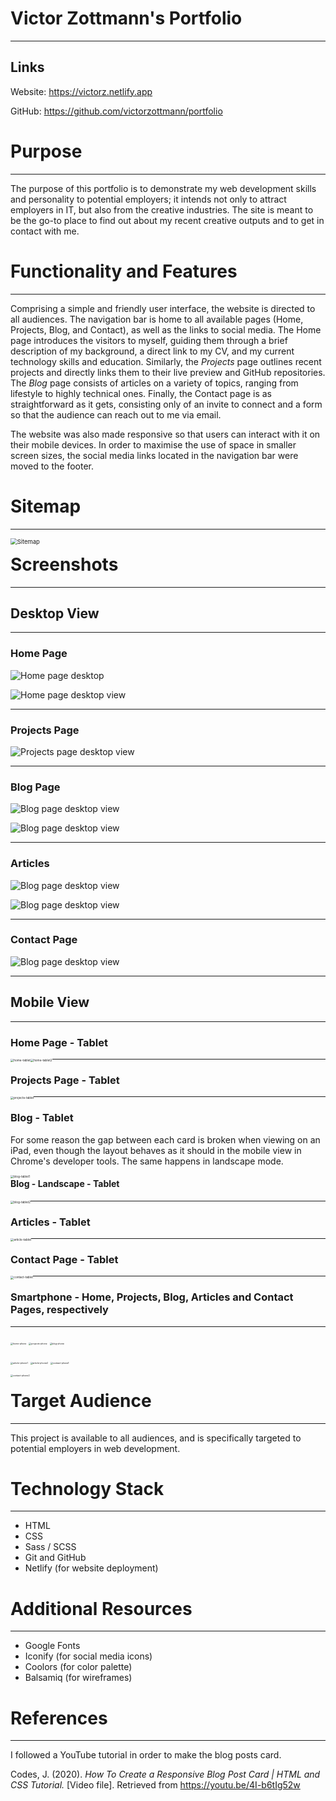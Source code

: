 # Victor Zottmann's Portfolio

---

## Links

Website: https://victorz.netlify.app

GitHub: https://github.com/victorzottmann/portfolio

# Purpose

---

The purpose of this portfolio is to demonstrate my web development skills and personality to potential employers; it intends not only to attract employers in IT, but also from the creative industries. The site is meant to be the go-to place to find out about my recent creative outputs and to get in contact with me.

# Functionality and Features

---

Comprising a simple and friendly user interface, the website is directed to all audiences. The navigation bar is home to all available pages (Home, Projects, Blog, and Contact), as well as the links to social media. The Home page introduces the visitors to myself, guiding them through a brief description of my background, a direct link to my CV, and my current technology skills and education. Similarly, the *Projects* page outlines recent projects and directly links them to their live preview and GitHub repositories. The *Blog* page consists of articles on a variety of topics, ranging from lifestyle to highly technical ones. Finally, the Contact page is as straightforward as it gets, consisting only of an invite to connect and a form so that the audience can reach out to me via email. 

The website was also made responsive so that users can interact with it on their mobile devices. In order to maximise the use of space in smaller screen sizes, the social media links located in the navigation bar were moved to the footer.

# Sitemap

---

<img src="docs/screenshots/sitemap.jpg" alt="Sitemap" style="zoom: 67%; float: left;" />

# Screenshots

---

## Desktop View

---

### Home Page

![Home page desktop](docs/screenshots/home-desktop1.jpg)



![Home page desktop view](docs/screenshots/home-desktop2.jpg)

---

### Projects Page

![Projects page desktop view](docs/screenshots/projects-desktop1.jpg)

---

### Blog Page

![Blog page desktop view](docs/screenshots/blog-desktop1.jpg)

![Blog page desktop view](docs/screenshots/blog-desktop2.jpg)

---

### Articles

![Blog page desktop view](docs/screenshots/article-desktop1.jpg)

![Blog page desktop view](docs/screenshots/article-desktop2.jpg)

---

### Contact Page

![Blog page desktop view](docs/screenshots/contact-desktop.jpg)

---

## Mobile View

---

### Home Page - Tablet

<img src="/Users/victor/code/portfolio/docs/screenshots/home-tablet.jpeg" alt="home-tablet" style="zoom: 33%; float: left" />

<img src="/Users/victor/code/portfolio/docs/screenshots/home-tablet2.jpeg" alt="home-tablet2" style="zoom:33%; float: left" />

---

### Projects Page - Tablet

<img src="/Users/victor/code/portfolio/docs/screenshots/projects-tablet.jpeg" alt="projects-tablet" style="zoom:33%; float: left" />

---

### Blog - Tablet

For some reason the gap between each card is broken when viewing on an iPad, even though the layout behaves as it should in the mobile view in Chrome's developer tools. The same happens in landscape mode.

<img src="/Users/victor/code/portfolio/docs/screenshots/blog-tablet1.jpeg" alt="blog-tablet1" style="zoom:33%; float: left" />

#### Blog - Landscape - Tablet

<img src="/Users/victor/code/portfolio/docs/screenshots/blog-tablet2.jpeg" alt="blog-tablet2" style="zoom:33%; float: left" />

---

### Articles - Tablet

<img src="/Users/victor/code/portfolio/docs/screenshots/article-tablet.jpeg" alt="article-tablet" style="zoom:33%; float: left" />

---

### Contact Page - Tablet

<img src="/Users/victor/code/portfolio/docs/screenshots/contact-tablet.jpeg" alt="contact-tablet" style="zoom: 33%; float: left" />

---



### Smartphone - Home, Projects, Blog, Articles and Contact Pages, respectively

---

<img src="/Users/victor/code/portfolio/docs/screenshots/home-phone.PNG" alt="home-phone" style="zoom:25%;" /> <img src="/Users/victor/code/portfolio/docs/screenshots/projects-phone.PNG" alt="projects-phone" style="zoom:25%;" /> <img src="/Users/victor/code/portfolio/docs/screenshots/blog-phone.jpeg" alt="blog-phone" style="zoom:25%;" />  

<img src="/Users/victor/code/portfolio/docs/screenshots/article-phone1.jpeg" alt="article-phone1" style="zoom:25%;" /> <img src="/Users/victor/code/portfolio/docs/screenshots/article-phone2.jpeg" alt="article-phone2" style="zoom:25%;" /> <img src="/Users/victor/code/portfolio/docs/screenshots/contact-phone1.jpeg" alt="contact-phone1" style="zoom:25%;" /> 

<img src="/Users/victor/code/portfolio/docs/screenshots/contact-phone2.jpeg" alt="contact-phone2" style="zoom:25%; float: left" />

# Target Audience

---

This project is available to all audiences, and is specifically targeted to potential employers in web development.

# Technology Stack

---

- HTML
- CSS
- Sass / SCSS
- Git and GitHub
- Netlify (for website deployment)

# Additional Resources

---

- Google Fonts
- Iconify (for social media icons)
- Coolors (for color palette)
- Balsamiq (for wireframes)

# References

---

I followed a YouTube tutorial in order to make the blog posts card.

Codes, J. (2020). *How To Create a Responsive Blog Post Card | HTML and CSS Tutorial.* [Video file]. Retrieved from https://youtu.be/4I-b6tIg52w

